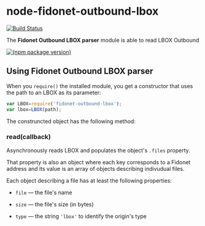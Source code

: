 node-fidonet-outbound-lbox
=========================

[![Build Status](https://travis-ci.org/askovpen/node-fidonet-outbound-lbox.svg?branch=master)](https://travis-ci.org/askovpen/node-fidonet-outbound-lbox)

The **Fidonet Outbound LBOX parser** module is able to read LBOX Outbound

[![(npm package version)](https://nodei.co/npm/fidonet-outbound-lbox.png?downloads=true)](https://npmjs.org/package/fidonet-outbound-lbox)

## Using Fidonet Outbound LBOX parser

When you `require()` the installed module, you get a constructor that uses the path to an LBOX as its parameter:

```js
var LBOX=require('fidonet-outbound-lbox');
var lbox=LBOX(path);
```

The construncted object has the following method:

### read(callback)

Asynchronously reads LBOX and populates the object's `.files` property.

That property is also an object where each key corresponds to a Fidonet address and its value is an array of objects describing indivudual files.

Each object describing a file has at least the following properties:

* `file` — the file's name

* `size` — the file's size (in bytes)

* `type` — the string `'lbox'` to identify the origin's type
